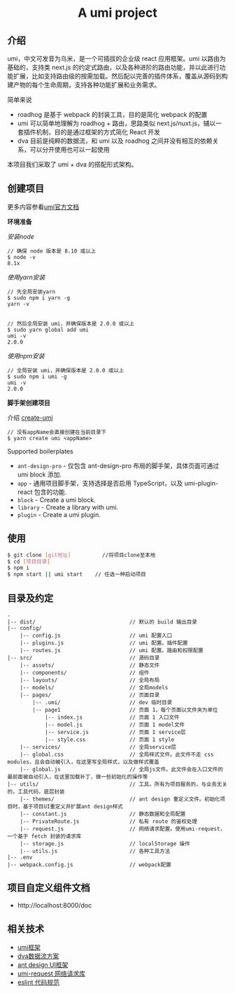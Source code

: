 <h1 align="center">A umi project</h1>

## 介绍
umi，中文可发音为乌米，是一个可插拔的企业级 react 应用框架。umi 以路由为基础的，支持类 next.js 的约定式路由，以及各种进阶的路由功能，并以此进行功能扩展，比如支持路由级的按需加载。然后配以完善的插件体系，覆盖从源码到构建产物的每个生命周期，支持各种功能扩展和业务需求。

简单来说

* roadhog 是基于 webpack 的封装工具，目的是简化 webpack 的配置
* umi 可以简单地理解为 roadhog + 路由，思路类似 next.js/nuxt.js，辅以一套插件机制，目的是通过框架的方式简化 React 开发
* dva 目前是纯粹的数据流，和 umi 以及 roadhog 之间并没有相互的依赖关系，可以分开使用也可以一起使用

本项目我们采取了 umi + dva 的搭配形式架构。

## 创建项目
更多内容参看[umi官方文档](https://umijs.org/zh/guide/getting-started.html#%E7%8E%AF%E5%A2%83%E5%87%86%E5%A4%87)

**环境准备**

*安装node*
```
// 确保 node 版本是 8.10 或以上
$ node -v         
8.1x
```

*使用yarn安装*
```
// 先全局安装yarn
$ sudo npm i yarn -g        
yarn -v


// 然后全局安装 umi，并确保版本是 2.0.0 或以上
$ sudo yarn global add umi
umi -v
2.0.0
```

*使用npm安装*
```
// 全局安装 umi，并确保版本是 2.0.0 或以上
$ sudo npm i umi -g
umi -v
2.0.0
```
**脚手架创建项目**

介绍 [create-umi](https://github.com/umijs/create-umi)

```
// 没有appName会直接创建在当前目录下
$ yarn create umi <appName>
```
Supported boilerplates
* `ant-design-pro` - 仅包含 ant-design-pro 布局的脚手架，具体页面可通过 umi block 添加.
* `app` - 通用项目脚手架，支持选择是否启用 TypeScript，以及 umi-plugin-react 包含的功能.
* `block` - Create a umi block.
* `library` - Create a library with umi.
* `plugin` - Create a umi plugin.

## 使用

```bash
$ git clone [git地址]          //将项目clone至本地
$ cd [项目目录]
$ npm i
$ npm start || umi start    // 任选一种启动项目
```

## 目录及约定

```
.
|-- dist/                              // 默认的 build 输出目录
|-- config/
    |-- config.js                      // umi 配置入口
    |-- plugins.js                     // umi 配置。插件配置
    |-- routes.js                      // umi 配置。路由和权限配置
|-- src/                               // 源码目录
    |-- assets/                        // 静态文件
    |-- components/                    // 组件
    |-- layouts/                       // 全局布局
    |-- models/                        // 全局models
    |-- pages/                         // 页面目录
        |-- .umi/                      // dev 临时目录
        |-- page1                      // 页面 1，每个页面以文件夹为单位
            |-- index.js               // 页面 1 入口文件
            |-- model.js               // 页面 1 model文件
            |-- service.js             // 页面 1 service层
            |-- style.css              // 页面 1 style
    |-- services/                      // 全局service层
    |-- global.css                     // 全局样式文件。此文件不走 css modules，且会自动被引入，在这里写全局样式，以及做样式覆盖
    |-- global.js                      // 全局js文件。此文件会在入口文件的最前面被自动引入，在这里加载补丁，做一些初始化的操作等
|-- utils/                             // 工具。所有为项目服务的，与业务无关的，工具代码，底层封装
    |-- themes/                        // ant design 重定义文件。初始化项目时，基于项目UI重定义并扩展ant design样式
    |-- constant.js                    // 静态数据和全局配置
    |-- PrivateRoute.js                // 私有 route 的鉴权处理 
    |-- request.js                     // 网络请求配置。使用umi-request，一个基于 fetch 封装的请求库
    |-- storage.js                     // localStorage 操作 
    |-- utils.js                       // 各种工具方法
|-- .env
|-- webpack.config.js                  // webpack配置
```


## 项目自定义组件文档

* http://localhost:8000/doc


## 相关技术

* [umi框架](https://umijs.org/zh/guide/)
* [dva数据流方案](https://dvajs.com/guide/#%E7%89%B9%E6%80%A7)
* [ant design UI框架](https://ant.design/docs/react/introduce-cn)
* [umi-request 网络请求库](http://npm.taobao.org/package/umi-request)
* [eslint 代码规范](https://eslint.org/)
